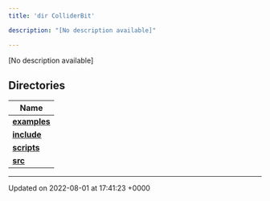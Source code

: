 ```yaml
---
title: 'dir ColliderBit'

description: "[No description available]"

---
```







[No description available]

## Directories

| Name           |
| -------------- |
| **[examples](/documentation/code/gambit_sphinx/files/dir_5ec7ed99c429be57649080f5572cb885/#dir-examples)**  |
| **[include](/documentation/code/gambit_sphinx/files/dir_86971f7a3e033a44fdd79643f3070191/#dir-include)**  |
| **[scripts](/documentation/code/gambit_sphinx/files/dir_8d8d78fa40d3abc744d88b85d344fbd6/#dir-scripts)**  |
| **[src](/documentation/code/gambit_sphinx/files/dir_ebc0d8ef92b132863f07a78e664e2ed5/#dir-src)**  |






-------------------------------

Updated on 2022-08-01 at 17:41:23 +0000
